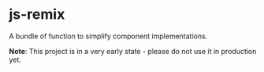 # js-remix
A bundle of function to simplify component implementations.

**Note**: This project is in a very early state - please do not use it in production yet.
